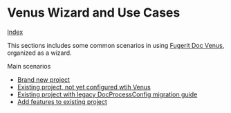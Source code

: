 # Venus Wizard and Use Cases

[Index](../../../README.md)

This sections includes some common scenarios in using [Fugerit Doc Venus](https://github.com/fugerit-org/fj-doc), organized as a wizard.

Main scenarios
- [Brand new project](fj-doc-maven-plugin_init.md)
- [Existing project, not yet configured wtih Venus](fj-doc-maven-plugin_add.md)
- [Existing project with legacy DocProcessConfig migration guide](fj-doc-config_migration.md)
- [Add features to existing project](fj-doc-existing_project.md)